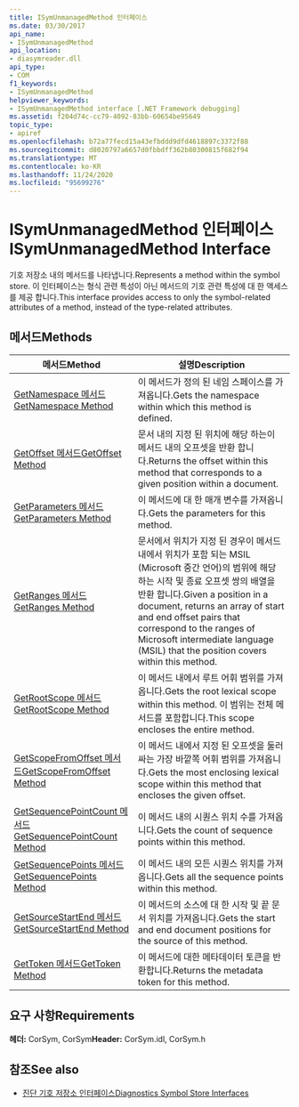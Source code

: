 ```yaml
---
title: ISymUnmanagedMethod 인터페이스
ms.date: 03/30/2017
api_name:
- ISymUnmanagedMethod
api_location:
- diasymreader.dll
api_type:
- COM
f1_keywords:
- ISymUnmanagedMethod
helpviewer_keywords:
- ISymUnmanagedMethod interface [.NET Framework debugging]
ms.assetid: f204d74c-cc79-4092-83bb-60654be95649
topic_type:
- apiref
ms.openlocfilehash: b72a77fecd15a43efbddd9dfd4618897c3372f88
ms.sourcegitcommit: d8020797a6657d0fbbdff362b80300815f682f94
ms.translationtype: MT
ms.contentlocale: ko-KR
ms.lasthandoff: 11/24/2020
ms.locfileid: "95699276"
---
```

# <a name="isymunmanagedmethod-interface"></a><span data-ttu-id="7acfa-102">ISymUnmanagedMethod 인터페이스</span><span class="sxs-lookup"><span data-stu-id="7acfa-102">ISymUnmanagedMethod Interface</span></span>

<span data-ttu-id="7acfa-103">기호 저장소 내의 메서드를 나타냅니다.</span><span class="sxs-lookup"><span data-stu-id="7acfa-103">Represents a method within the symbol store.</span></span> <span data-ttu-id="7acfa-104">이 인터페이스는 형식 관련 특성이 아닌 메서드의 기호 관련 특성에 대 한 액세스를 제공 합니다.</span><span class="sxs-lookup"><span data-stu-id="7acfa-104">This interface provides access to only the symbol-related attributes of a method, instead of the type-related attributes.</span></span>  
  
## <a name="methods"></a><span data-ttu-id="7acfa-105">메서드</span><span class="sxs-lookup"><span data-stu-id="7acfa-105">Methods</span></span>  
  
|<span data-ttu-id="7acfa-106">메서드</span><span class="sxs-lookup"><span data-stu-id="7acfa-106">Method</span></span>|<span data-ttu-id="7acfa-107">설명</span><span class="sxs-lookup"><span data-stu-id="7acfa-107">Description</span></span>|  
|------------|-----------------|  
|[<span data-ttu-id="7acfa-108">GetNamespace 메서드</span><span class="sxs-lookup"><span data-stu-id="7acfa-108">GetNamespace Method</span></span>](isymunmanagedmethod-getnamespace-method.md)|<span data-ttu-id="7acfa-109">이 메서드가 정의 된 네임 스페이스를 가져옵니다.</span><span class="sxs-lookup"><span data-stu-id="7acfa-109">Gets the namespace within which this method is defined.</span></span>|  
|[<span data-ttu-id="7acfa-110">GetOffset 메서드</span><span class="sxs-lookup"><span data-stu-id="7acfa-110">GetOffset Method</span></span>](isymunmanagedmethod-getoffset-method.md)|<span data-ttu-id="7acfa-111">문서 내의 지정 된 위치에 해당 하는이 메서드 내의 오프셋을 반환 합니다.</span><span class="sxs-lookup"><span data-stu-id="7acfa-111">Returns the offset within this method that corresponds to a given position within a document.</span></span>|  
|[<span data-ttu-id="7acfa-112">GetParameters 메서드</span><span class="sxs-lookup"><span data-stu-id="7acfa-112">GetParameters Method</span></span>](isymunmanagedmethod-getparameters-method.md)|<span data-ttu-id="7acfa-113">이 메서드에 대 한 매개 변수를 가져옵니다.</span><span class="sxs-lookup"><span data-stu-id="7acfa-113">Gets the parameters for this method.</span></span>|  
|[<span data-ttu-id="7acfa-114">GetRanges 메서드</span><span class="sxs-lookup"><span data-stu-id="7acfa-114">GetRanges Method</span></span>](isymunmanagedmethod-getranges-method.md)|<span data-ttu-id="7acfa-115">문서에서 위치가 지정 된 경우이 메서드 내에서 위치가 포함 되는 MSIL (Microsoft 중간 언어)의 범위에 해당 하는 시작 및 종료 오프셋 쌍의 배열을 반환 합니다.</span><span class="sxs-lookup"><span data-stu-id="7acfa-115">Given a position in a document, returns an array of start and end offset pairs that correspond to the ranges of Microsoft intermediate language (MSIL) that the position covers within this method.</span></span>|  
|[<span data-ttu-id="7acfa-116">GetRootScope 메서드</span><span class="sxs-lookup"><span data-stu-id="7acfa-116">GetRootScope Method</span></span>](isymunmanagedmethod-getrootscope-method.md)|<span data-ttu-id="7acfa-117">이 메서드 내에서 루트 어휘 범위를 가져옵니다.</span><span class="sxs-lookup"><span data-stu-id="7acfa-117">Gets the root lexical scope within this method.</span></span> <span data-ttu-id="7acfa-118">이 범위는 전체 메서드를 포함합니다.</span><span class="sxs-lookup"><span data-stu-id="7acfa-118">This scope encloses the entire method.</span></span>|  
|[<span data-ttu-id="7acfa-119">GetScopeFromOffset 메서드</span><span class="sxs-lookup"><span data-stu-id="7acfa-119">GetScopeFromOffset Method</span></span>](isymunmanagedmethod-getscopefromoffset-method.md)|<span data-ttu-id="7acfa-120">이 메서드 내에서 지정 된 오프셋을 둘러싸는 가장 바깥쪽 어휘 범위를 가져옵니다.</span><span class="sxs-lookup"><span data-stu-id="7acfa-120">Gets the most enclosing lexical scope within this method that encloses the given offset.</span></span>|  
|[<span data-ttu-id="7acfa-121">GetSequencePointCount 메서드</span><span class="sxs-lookup"><span data-stu-id="7acfa-121">GetSequencePointCount Method</span></span>](isymunmanagedmethod-getsequencepointcount-method.md)|<span data-ttu-id="7acfa-122">이 메서드 내의 시퀀스 위치 수를 가져옵니다.</span><span class="sxs-lookup"><span data-stu-id="7acfa-122">Gets the count of sequence points within this method.</span></span>|  
|[<span data-ttu-id="7acfa-123">GetSequencePoints 메서드</span><span class="sxs-lookup"><span data-stu-id="7acfa-123">GetSequencePoints Method</span></span>](isymunmanagedmethod-getsequencepoints-method.md)|<span data-ttu-id="7acfa-124">이 메서드 내의 모든 시퀀스 위치를 가져옵니다.</span><span class="sxs-lookup"><span data-stu-id="7acfa-124">Gets all the sequence points within this method.</span></span>|  
|[<span data-ttu-id="7acfa-125">GetSourceStartEnd 메서드</span><span class="sxs-lookup"><span data-stu-id="7acfa-125">GetSourceStartEnd Method</span></span>](isymunmanagedmethod-getsourcestartend-method.md)|<span data-ttu-id="7acfa-126">이 메서드의 소스에 대 한 시작 및 끝 문서 위치를 가져옵니다.</span><span class="sxs-lookup"><span data-stu-id="7acfa-126">Gets the start and end document positions for the source of this method.</span></span>|  
|[<span data-ttu-id="7acfa-127">GetToken 메서드</span><span class="sxs-lookup"><span data-stu-id="7acfa-127">GetToken Method</span></span>](isymunmanagedmethod-gettoken-method.md)|<span data-ttu-id="7acfa-128">이 메서드에 대한 메타데이터 토큰을 반환합니다.</span><span class="sxs-lookup"><span data-stu-id="7acfa-128">Returns the metadata token for this method.</span></span>|  
  
## <a name="requirements"></a><span data-ttu-id="7acfa-129">요구 사항</span><span class="sxs-lookup"><span data-stu-id="7acfa-129">Requirements</span></span>  

 <span data-ttu-id="7acfa-130">**헤더:** CorSym, CorSym</span><span class="sxs-lookup"><span data-stu-id="7acfa-130">**Header:** CorSym.idl, CorSym.h</span></span>  
  
## <a name="see-also"></a><span data-ttu-id="7acfa-131">참조</span><span class="sxs-lookup"><span data-stu-id="7acfa-131">See also</span></span>

- [<span data-ttu-id="7acfa-132">진단 기호 저장소 인터페이스</span><span class="sxs-lookup"><span data-stu-id="7acfa-132">Diagnostics Symbol Store Interfaces</span></span>](diagnostics-symbol-store-interfaces.md)
